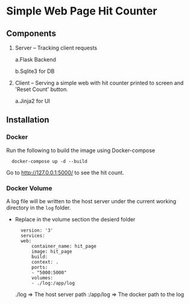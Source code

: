 # Simple Web Page Hit Counter

## Components 

1.	Server – Tracking client requests

    a.Flask Backend 
    
    b.Sqlite3 for DB

2.	Client – Serving a simple web with hit counter printed to screen and 'Reset Count' button.

    a.Jinja2 for UI



## Installation

### Docker 

Run the following to build the image using Docker-compose

      docker-compose up -d --build

Go to http://127.0.0.1:5000/ to see the hit count.


### Docker Volume 
A log file will be written to the host server under the current working directory in the `log` folder.

* Replace in the volume section the desierd folder

        version: '3'
        services:
        web:
            container_name: hit_page
            image: hit_page
            build:
            context: .
            ports:
            - "5000:5000"
            volumes:
            - ./log:/app/log

    ./log  => The host server path
    :/app/log => The docker path to the log